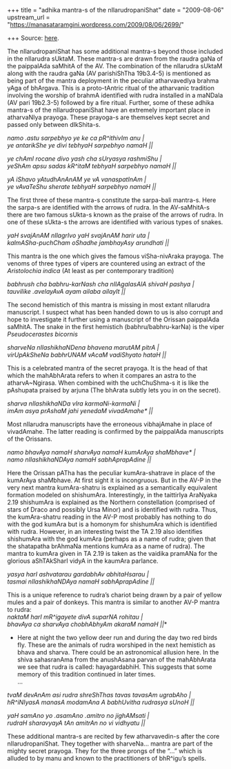 +++
title = "adhika mantra-s of the nIlarudropaniShat"
date = "2009-08-06"
upstream_url = "https://manasataramgini.wordpress.com/2009/08/06/2699/"

+++
Source: [here](https://manasataramgini.wordpress.com/2009/08/06/2699/).

The nIlarudropaniShat has some additional mantra-s beyond those included
in the nIlarudra sUktaM. These mantra-s are drawn from the raudra gaNa
of the paippalAda saMhitA of the AV. The combination of the nIlarudra
sUktaM along with the raudra gaNa (AV parishiShTha 19b3.4-5) is
mentioned as being part of the mantra deployment in the peculiar
atharvavedIya brahma yAga of bhArgava. This is a proto-tAntric ritual of
the atharvanic tradition involving the worship of brahmA identified with
rudra installed in a maNDala (AV pari 19b2.3-5) followed by a fire
ritual. Further, some of these adhika mantra-s of the nIlarudropaniShat
have an extremely important place in atharvaNIya prayoga. These
prayoga-s are themselves kept secret and passed only between dIkShita-s.

*namo .astu sarpebhyo ye ke ca pR^ithivIm anu \|  
ye antarikShe ye divi tebhyaH sarpebhyo namaH \|\|*

*ye chAmI rocane divo yash cha sUryasya rashmiShu \|  
yeShAm apsu sadas kR^itaM tebhyaH sarpebhyo namaH \|\|*

*yA iShavo yAtudhAnAnAM ye vA vanaspatInAm \|  
ye vAvaTeShu sherate tebhyaH sarpebhyo namaH \|\|*

The first three of these mantra-s constitute the sarpa-bali mantra-s.
Here the sarpa-s are identified with the arrows of rudra. In the
AV-saMhitA-s there are two famous sUkta-s known as the praise of the
arrows of rudra. In one of these sUkta-s the arrows are identified with
various types of snakes.

*yaH svajAnAM nIlagrIvo yaH svajAnAM harir uta \|  
kalmASha-puchCham oShadhe jambhayAsy arundhati \|\|*

This mantra is the one which gives the famous viSha-nivAraka prayoga.
The venoms of three types of vipers are countered using an extract of
the *Aristolochia indica* (At least as per contemporary tradition)

*babhrush cha babhru-karNash cha nIlAgalasAlA shivaH pashya \|  
tauvilike .avelayAvA ayam ailaba ailayIt \|\|*

The second hemistich of this mantra is missing in most extant nIlarudra
manuscript. I suspect what has been handed down to us is also corrupt
and hope to investigate it further using a manuscript of the Orissan
paippalAda saMhitA. The snake in the first hemistich
(babhru/babhru-karNa) is the viper *Pseudocerastes bicornis*

*sharveNa nIlashikhaNDena bhavena marutAM pitrA \|  
virUpAkSheNa babhrUNAM vAcaM vadiShyato hataH \|\|*

This is a celebrated mantra of the secret prayoga. It is the head of
that which the mahAbhArata refers to when it compares an astra to the
atharvA\~Ngirasa. When combined with the uchChuShma-s it is like the
pAshupata praised by arjuna (The bhArata subtly lets you in on the
secret).

*sharva nIlashikhaNDa vIra karmaNi-karmaNi \|  
imAm asya prAshaM jahi yenedaM vivadAmahe\* \|\|*

Most nIlarudra manuscripts have the erroneous vibhajAmahe in place of
vivadAmahe. The latter reading is confirmed by the paippalAda
manuscripts of the Orissans.

*namo bhavAya namaH sharvAya namaH kumArAya shaMbhave\* \|  
namo nIlashikhaNDAya namaH sabhAprapAdine \|\|*

Here the Orissan pATha has the peculiar kumAra-shatrave in place of the
kumArAya shaMbhave. At first sight it is incongruous. But in the AV-P in
the very next mantra kumAra-shatru is explained as a semantically
equivalent formation modeled on shishumAra. Interestingly, in the
taittirIya AraNyaka 2.19 shishumAra is explained as the Northern
constellation (comprised of stars of Draco and possibly Ursa Minor) and
is identified with rudra. Thus, the kumAra-shatru reading in the AV-P
most probably has nothing to do with the god kumAra but is a homonym for
shishumAra which is identified with rudra. However, in an interesting
twist the TA 2.19 also identifies shishumAra with the god kumAra
(perhaps as a name of rudra; given that the shatapatha brAhmaNa mentions
kumAra as a name of rudra). The mantra to kumAra given in TA 2.19 is
taken as the vaidika pramANa for the glorious aShTAkSharI vidyA in the
kaumAra parlance.

*yasya harI ashvatarau gardabhAv abhitaHsarau \|  
tasmai nIlashikhaNDAya namaH sabhAprapAdine \|\|*

This is a unique reference to rudra’s chariot being drawn by a pair of
yellow mules and a pair of donkeys. This mantra is similar to another
AV-P mantra to rudra:  
*naktaM harI mR^igayete divA suparNA rohitau \|  
bhavAya ca sharvAya chobhAbhyAm akaraM namaH \|\|**  
* Here at night the two yellow deer run and during the day two red birds
fly. These are the animals of rudra worshiped in the next hemistich as
bhava and sharva. There could be an astronomical allusion here. In the
shiva sahasranAma from the anushAsana parvan of the mahAbhArata we see
that rudra is called: hayagardabhiH. This suggests that some memory of
this tradition continued in later times.  
…

*tvaM devAnAm asi rudra shreShThas tavas tavasAm ugrabAho \|  
hR^iNIyasA manasA modamAna A babhUvitha rudrasya sUnoH \|\|*

*yaH samAno yo .asamAno .amitro no jighAMsati \|  
rudraH sharavyayA tAn amitrAn no vi vidhyatu \|\|*

These additional mantra-s are recited by few atharvavedin-s after the
core nIlarudropaniShat. They together with sharveNa… mantra are part of
the mighty secret prayoga. They for the three prongs of the “…” which is
alluded to by manu and known to the practitioners of bhR^igu’s spells.

